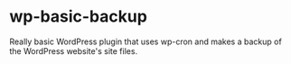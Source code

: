 # wp-basic-backup
Really basic WordPress plugin that uses wp-cron and makes a backup of the WordPress website's site files.
